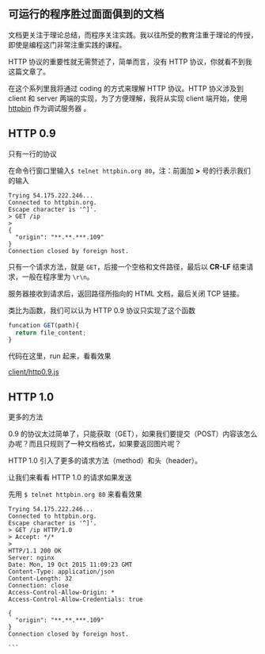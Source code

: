 ## 可运行的程序胜过面面俱到的文档

文档更关注于理论总结，而程序关注实践。我以往所受的教育注重于理论的传授，即使是编程这门非常注重实践的课程。

HTTP 协议的重要性就无需赘述了，简单而言，没有 HTTP 协议，你就看不到我这篇文章了。

在这个系列里我将通过 coding 的方式来理解 HTTP 协议。HTTP 协义涉及到 client 和 server 两端的实现，为了方便理解，我将从实现 client 端开始，使用 [httpbin](http://httpbin.org) 作为调试服务器 。

## HTTP 0.9

只有一行的协议

在命令行窗口里输入`$ telnet httpbin.org 80`，注：前面加 __>__ 号的行表示我们的输入

```
Trying 54.175.222.246...
Connected to httpbin.org.
Escape character is '^]'.
> GET /ip
>
{
  "origin": "**.**.***.109"
}
Connection closed by foreign host.
```

只有一个请求方法，就是 `GET`，后接一个空格和文件路径，最后以 __CR-LF__ 结束请求，一般在程序里为 `\r\n`。

服务器接收到请求后，返回路径所指向的 HTML 文档，最后关闭 TCP 链接。

类比为函数，我们可以认为 HTTP 0.9 协议只实现了这个函数

```javascript
funcation GET(path){
  return file_content;
}
```

代码在这里，run 起来，看看效果

[client/http0.9.js](client/http0.9.js)

## HTTP 1.0
更多的方法

0.9 的协议太过简单了，只能获取（GET），如果我们要提交（POST）内容该怎么办呢？而且只规则了一种文档格式，如果要返回图片呢？

HTTP 1.0 引入了更多的请求方法（method）和头（header）。

让我们来看看 HTTP 1.0 的请求如果发送

先用 `$ telnet httpbin.org 80` 来看看效果

````
Trying 54.175.222.246...
Connected to httpbin.org.
Escape character is '^]'.
> GET /ip HTTP/1.0
> Accept: */*
>
HTTP/1.1 200 OK
Server: nginx
Date: Mon, 19 Oct 2015 11:09:23 GMT
Content-Type: application/json
Content-Length: 32
Connection: close
Access-Control-Allow-Origin: *
Access-Control-Allow-Credentials: true

{
  "origin": "**.**.***.109"
}
Connection closed by foreign host.

```
